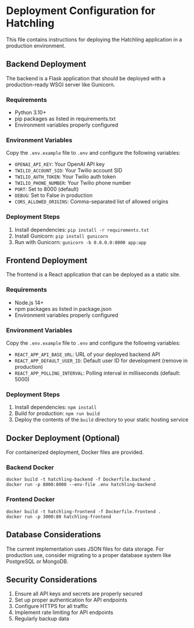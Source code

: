 # Deployment Configuration for Hatchling

This file contains instructions for deploying the Hatchling application in a production environment.

## Backend Deployment

The backend is a Flask application that should be deployed with a production-ready WSGI server like Gunicorn.

### Requirements
- Python 3.10+
- pip packages as listed in requirements.txt
- Environment variables properly configured

### Environment Variables
Copy the `.env.example` file to `.env` and configure the following variables:
- `OPENAI_API_KEY`: Your OpenAI API key
- `TWILIO_ACCOUNT_SID`: Your Twilio account SID
- `TWILIO_AUTH_TOKEN`: Your Twilio auth token
- `TWILIO_PHONE_NUMBER`: Your Twilio phone number
- `PORT`: Set to 8000 (default)
- `DEBUG`: Set to False in production
- `CORS_ALLOWED_ORIGINS`: Comma-separated list of allowed origins

### Deployment Steps
1. Install dependencies: `pip install -r requirements.txt`
2. Install Gunicorn: `pip install gunicorn`
3. Run with Gunicorn: `gunicorn -b 0.0.0.0:8000 app:app`

## Frontend Deployment

The frontend is a React application that can be deployed as a static site.

### Requirements
- Node.js 14+
- npm packages as listed in package.json
- Environment variables properly configured

### Environment Variables
Copy the `.env.example` file to `.env` and configure the following variables:
- `REACT_APP_API_BASE_URL`: URL of your deployed backend API
- `REACT_APP_DEFAULT_USER_ID`: Default user ID for development (remove in production)
- `REACT_APP_POLLING_INTERVAL`: Polling interval in milliseconds (default: 5000)

### Deployment Steps
1. Install dependencies: `npm install`
2. Build for production: `npm run build`
3. Deploy the contents of the `build` directory to your static hosting service

## Docker Deployment (Optional)

For containerized deployment, Docker files are provided.

### Backend Docker
```
docker build -t hatchling-backend -f Dockerfile.backend .
docker run -p 8000:8000 --env-file .env hatchling-backend
```

### Frontend Docker
```
docker build -t hatchling-frontend -f Dockerfile.frontend .
docker run -p 3000:80 hatchling-frontend
```

## Database Considerations

The current implementation uses JSON files for data storage. For production use, consider migrating to a proper database system like PostgreSQL or MongoDB.

## Security Considerations

1. Ensure all API keys and secrets are properly secured
2. Set up proper authentication for API endpoints
3. Configure HTTPS for all traffic
4. Implement rate limiting for API endpoints
5. Regularly backup data
